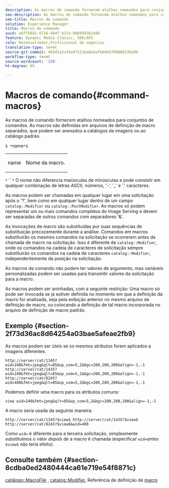 ```yaml
---
description: As macros de comando fornecem atalhos nomeados para conjuntos de comandos. As macros são definidas em arquivos de definição de macro separados, que podem ser anexados a catálogos de imagens ou ao catálogo padrão.
seo-description: As macros de comando fornecem atalhos nomeados para conjuntos de comandos. As macros são definidas em arquivos de definição de macro separados, que podem ser anexados a catálogos de imagens ou ao catálogo padrão.
seo-title: Macros de comando
solution: Experience Manager
title: Macros de comando
uuid: a6ff5642-6716-484f-b37e-066994362a9b
feature: Dynamic Media Classic, SDK/API
role: Desenvolvedor,Profissional de negócios
translation-type: tm+mt
source-git-commit: 469d1a5c43a972116a8a2efb0de5708800130a99
workflow-type: tm+mt
source-wordcount: '350'
ht-degree: 0%

---
```



# Macros de comando{#command-macros}

As macros de comando fornecem atalhos nomeados para conjuntos de comandos. As macros são definidas em arquivos de definição de macro separados, que podem ser anexados a catálogos de imagens ou ao catálogo padrão.

`$ *`name`*$`

<table id="simpletable_A03541622C354F60B5F304B999C4EF8E"> 
 <tr class="strow"> 
  <td class="stentry"> <p><span class="codeph"> <span class="varname"> name</span></span> </p> </td> 
  <td class="stentry"> <p>Nome da macro. </p></td> 
 </tr> 
</table>

`*``*` O nome não diferencia maiúsculas de minúsculas e pode consistir em qualquer combinação de letras ASCII, números, &#39;-&#39;, &#39;_&#39; e &#39;.&#39; caracteres.

As macros podem ser chamadas em qualquer lugar em uma solicitação após o &#39;?&#39;, bem como em qualquer lugar dentro de um campo `catalog::Modifier` ou `catalog::PostModifier`. As macros só podem representar um ou mais comandos completos do Image Serving e devem ser separadas de outros comandos com separadores &#39;&amp;&#39;.

As invocações de macro são substituídas por suas sequências de substituição precocemente durante a análise. Comandos em macros substituirão os mesmos comandos na solicitação se ocorrerem antes da chamada de macro na solicitação. Isso é diferente de `catalog::Modifier`, onde os comandos na cadeia de caracteres de solicitação sempre substituirão os comandos na cadeia de caracteres `catalog::Modifier`, independentemente da posição na solicitação.

As macros de comando não podem ter valores de argumento, mas variáveis personalizadas podem ser usadas para transmitir valores da solicitação para a macro.

As macros podem ser aninhadas, com a seguinte restrição: Uma macro só pode ser invocada se já estiver definida no momento em que a definição da macro for analisada, seja pela exibição anterior no mesmo arquivo de definição de macro, ou colocando a definição de tal macro incorporada no arquivo de definição de macro padrão.

## Exemplo {#section-2f73d36ac8d64254a03bae5afeae2fb9}

As macros podem ser úteis se os mesmos atributos forem aplicados a imagens diferentes.

`http://server/cat/1345?wid=240&fmt=jpeg&qlt=85&op_usm=5,2&bgc=200,200,200&align=-1,-1 http://server/cat/1435?wid=240&fmt=jpeg&qlt=85&op_usm=5,2&bgc=200,200,200&align=-1,-1 http://server/cat/8243?wid=480&fmt=jpeg&qlt=85&op_usm=5,2&bgc=200,200,200&align=-1,-1`

Podemos definir uma macro para os atributos comuns:

`view wid=240&fmt=jpeg&qlt=85&op_usm=5,2&bgc=200,200,200&align=-1,-1`

A macro seria usada da seguinte maneira:

`http://server/cat/1345?$view$ http://server/cat/1435?$view$ http://server/cat/8243?$view$&wid=480`

Como `wid=` é diferente para a terceira solicitação, simplesmente substituímos o valor *depois de* a macro é chamada (especificar `wid=`*antes* `$view$` não teria efeito).

## Consulte também {#section-8cdba0ed2480444ca61e719e54f8871c}

[catálogo::MacroFile](../../../../../is-api/image-catalog/image-serving-api-ref/c-image-catalog-reference/c-attributes-reference/r-macrofile.md#reference-f91d717b3847458ca0f1fe95387554a2) ,  [catalog::Modifier](/help/aem-is-ir-api/is-api/image-catalog/image-serving-api-ref/c-image-catalog-reference/c-image-svg-data-reference/c-image-data-reference/r-modifier-cat.md), Referência de definição de  [macro](../../../../../is-api/image-catalog/image-serving-api-ref/c-image-catalog-reference/c-macro-definition-reference/c-macro-definition-reference.md#concept-5ec73f7636c1496fba1e94094e694e79)
